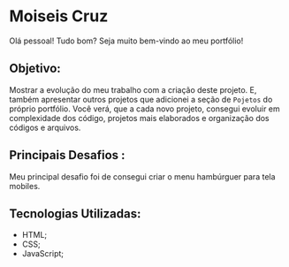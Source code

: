 # Moiseis Cruz

Olá pessoal!
Tudo bom?
Seja muito bem-vindo ao meu portfólio!

## Objetivo:

Mostrar a evolução do meu trabalho com a criação deste projeto. E, também apresentar outros projetos que adicionei a seção de `Pojetos` do próprio portfólio.
Você verá, que a cada novo projeto, consegui evoluir em complexidade dos código, projetos mais elaborados e organização dos códigos e arquivos.

## Principais Desafios :

Meu principal desafio foi de consegui criar o menu hambúrguer para tela mobiles.

## Tecnologias Utilizadas:

- HTML;
- CSS;
- JavaScript;

<img src="" alt="" />
